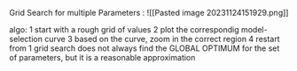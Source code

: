 Grid Search for multiple Parameters :
![[Pasted image 20231124151929.png]]

algo: 
1 start with a rough grid of values 
2 plot the correspondig model-selection curve
3 based on the curve, zoom in the correct region 
4 restart from 1 
grid search does not always find the GLOBAL OPTIMUM for the set of parameters, but it is a reasonable approximation 

